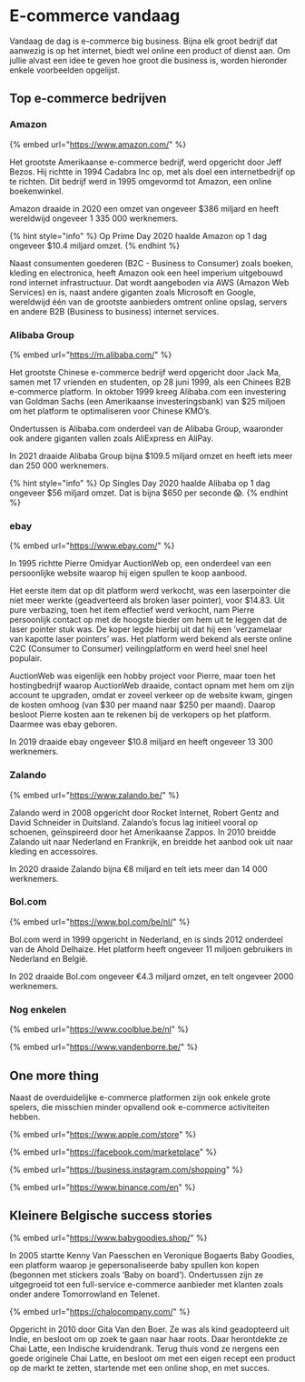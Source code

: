 # E-commerce vandaag

Vandaag de dag is e-commerce big business. Bijna elk groot bedrijf dat aanwezig is op het internet, biedt wel online een product of dienst aan. Om jullie alvast een idee te geven hoe groot die business is, worden hieronder enkele voorbeelden opgelijst.

## Top e-commerce bedrijven

### Amazon

{% embed url="https://www.amazon.com/" %}

Het grootste Amerikaanse e-commerce bedrijf, werd opgericht door Jeff Bezos. Hij richtte in 1994 Cadabra Inc op, met als doel een internetbedrijf op te richten. Dit bedrijf werd in 1995 omgevormd tot Amazon, een online boekenwinkel.

Amazon draaide in 2020 een omzet van ongeveer $386 miljard en heeft wereldwijd ongeveer 1 335 000 werknemers.

{% hint style="info" %}
Op Prime Day 2020 haalde Amazon op 1 dag ongeveer $10.4 miljard omzet.
{% endhint %}

Naast consumenten goederen \(B2C - Business to Consumer\) zoals boeken, kleding en electronica, heeft Amazon ook een heel imperium uitgebouwd rond internet infrastructuur. Dat wordt aangeboden via AWS \(Amazon Web Services\) en is, naast andere giganten zoals Microsoft en Google, wereldwijd één van de grootste aanbieders omtrent online opslag, servers en andere B2B \(Business to business\) internet services.

### Alibaba Group

{% embed url="https://m.alibaba.com/" %}

Het grootste Chinese e-commerce bedrijf  werd opgericht door Jack Ma, samen met 17 vrienden en studenten, op 28 juni 1999, als een Chinees B2B e-commerce platform. In oktober 1999 kreeg Alibaba.com een investering van Goldman Sachs \(een Amerikaanse investeringsbank\) van $25 miljoen om het platform te optimaliseren voor Chinese KMO’s.

Ondertussen is Alibaba.com onderdeel van de Alibaba Group, waaronder ook andere giganten vallen zoals AliExpress en AliPay.

In 2021 draaide Alibaba Group bijna $109.5 miljard omzet en heeft iets meer dan 250 000 werknemers.

{% hint style="info" %}
Op Singles Day 2020 haalde Alibaba op 1 dag ongeveer $56 miljard omzet. Dat is bijna $650 per seconde 😱.
{% endhint %}

### ebay

{% embed url="https://www.ebay.com/" %}

In 1995 richtte Pierre Omidyar AuctionWeb op, een onderdeel van een persoonlijke website waarop hij eigen spullen te koop aanbood. 

Het eerste item dat op dit platform werd verkocht, was een laserpointer die niet meer werkte \(geadverteerd als broken laser pointer\), voor $14.83. Uit pure verbazing, toen het item effectief werd verkocht, nam Pierre persoonlijk contact op met de hoogste bieder om hem uit te leggen dat de laser pointer stuk was. De koper legde hierbij uit dat hij een ’verzamelaar van kapotte laser pointers’ was. Het platform werd bekend als eerste online C2C \(Consumer to Consumer\) veilingplatform en werd heel snel heel populair.

AuctionWeb was eigenlijk een hobby project voor Pierre, maar toen het hostingbedrijf waarop AuctionWeb draaide, contact opnam met hem om zijn account te upgraden, omdat er zoveel verkeer op de website kwam, gingen de kosten omhoog \(van $30 per maand naar $250 per maand\). Daarop besloot Pierre kosten aan te rekenen bij de verkopers op het platform. Daarmee was ebay geboren.

In 2019 draaide ebay ongeveer $10.8 miljard en heeft ongeveer 13 300 werknemers.

### Zalando

{% embed url="https://www.zalando.be/" %}

Zalando werd in 2008 opgericht door Rocket Internet, Robert Gentz and David Schneider in Duitsland. Zalando’s focus lag initieel vooral op schoenen, geïnspireerd door het Amerikaanse Zappos. In 2010 breidde Zalando uit naar Nederland en Frankrijk, en breidde het aanbod ook uit naar kleding en accessoires.

In 2020 draaide Zalando bijna €8 miljard en telt iets meer dan 14 000 werknemers.

### Bol.com

{% embed url="https://www.bol.com/be/nl/" %}

Bol.com werd in 1999 opgericht in Nederland, en is sinds 2012 onderdeel van de Ahold Delhaize. Het platform heeft ongeveer 11 miljoen gebruikers in Nederland en België.

In 202 draaide Bol.com ongeveer €4.3 miljard omzet, en telt ongeveer 2000 werknemers.

### Nog enkelen

{% embed url="https://www.coolblue.be/nl" %}

{% embed url="https://www.vandenborre.be/" %}

## One more thing

Naast de overduidelijke e-commerce platformen zijn ook enkele grote spelers, die misschien minder opvallend ook e-commerce activiteiten hebben.

{% embed url="https://www.apple.com/store" %}

{% embed url="https://facebook.com/marketplace" %}

{% embed url="https://business.instagram.com/shopping" %}

{% embed url="https://www.binance.com/en" %}

## Kleinere Belgische success stories

{% embed url="https://www.babygoodies.shop/" %}

In 2005 startte Kenny Van Paesschen en Veronique Bogaerts Baby Goodies, een platform waarop je gepersonaliseerde baby spullen kon kopen \(begonnen met stickers zoals ’Baby on board’\). Ondertussen zijn ze uitgegroeid tot een full-service e-commerce aanbieder met klanten zoals onder andere Tomorrowland en Telenet.

{% embed url="https://chalocompany.com/" %}

Opgericht in 2010 door Gita Van den Boer. Ze was als kind geadopteerd uit Indie, en besloot om op zoek te gaan naar haar roots. Daar herontdekte ze Chai Latte, een Indische kruidendrank. Terug thuis vond ze nergens een goede originele Chai Latte, en besloot om met een eigen recept een product op de markt te zetten, startende met een online shop, en met succes.



